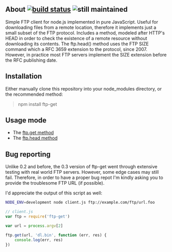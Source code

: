 ## About [![build status](https://secure.travis-ci.org/SaltwaterC/ftp-get.png?branch=master)](http://travis-ci.org/SaltwaterC/ftp-get) ![still maintained](http://stillmaintained.com/SaltwaterC/ftp-get.png)

Simple FTP client for node.js implemented in pure JavaScript. Useful for downloading files from a remote location, therefore it implements just a small subset of the FTP protocol. Includes a method, modeled after HTTP's HEAD in order to check the existence of a remote resource without downloading its contents. The ftp.head() method uses the FTP SIZE command which a RFC 3659 extension to the protocol, since 2007. However, in practice most FTP servers implement the SIZE extension before the RFC publishing date.

## Installation

Either manually clone this repository into your node_modules directory, or the recommended method:

> npm install ftp-get

## Usage mode

 * The [ftp.get method](https://github.com/SaltwaterC/ftp-get/wiki/ftp.get-method)
 * The [ftp.head method]()

## Bug reporting

Unlike 0.2 and before, the 0.3 version of ftp-get went through extensive testing with real world FTP servers. However, some edge cases may still fail. Therefore, in order to have a proper bug repot I'm kindly asking you to provide the troublesome FTP URL (if possible).

I'd appreciate the output of this script as well:

```bash
NODE_ENV=development node client.js ftp://example.com/ftp/url.foo
```

```javascript
// client.js
var ftp = require('ftp-get')

var url = process.argv[2]

ftp.get(url, 'dl.bin', function (err, res) {
	console.log(err, res)
})
```
